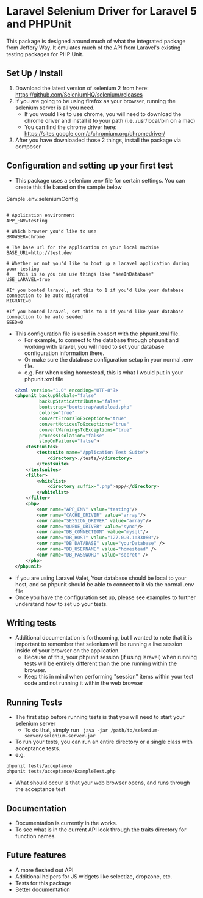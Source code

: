 # Laravel Selenium Driver for Laravel 5 and PHPUnit

This package is designed around much of what the integrated package from Jeffery Way.  It emulates much of the API from Laravel's existing testing packages for PHP Unit.


## Set Up / Install

1. Download the latest version of selenium 2 from here: https://github.com/SeleniumHQ/selenium/releases
2. If you are going to be using firefox as your browser, running the selenium server is all you need.
    * If you would like to use chrome, you will need to download the chrome driver and install it to your path (i.e. /usr/local/bin on a mac)
    * You can find the chrome driver here: https://sites.google.com/a/chromium.org/chromedriver/
3.  After you have downloaded those 2 things, install the package via composer


## Configuration and setting up your first test

 - This package uses a selenium .env file for certain settings.  You can create this file based on the sample below
 
Sample .env.seleniumConfig
```

# Application environment
APP_ENV=testing

# Which browser you'd like to use
BROWSER=chrome 

# The base url for the application on your local machine
BASE_URL=http://test.dev 

# Whether or not you'd like to boot up a laravel application during your testing
#   this is so you can use things like "seeInDatabase"
USE_LARAVEL=true

#If you booted laravel, set this to 1 if you'd like your database connection to be auto migrated
MIGRATE=0

#If you booted laravel, set this to 1 if you'd like your database connection to be auto seeded
SEED=0
```

 - This configuration file is used in consort with the phpunit.xml file.
     - For example, to connect to the database through phpunit and working with laravel, you will need to set your database configuration information there.
     - Or make sure the database configuration setup in your normal .env file.
     - e.g. For when using homestead, this is what I would put in your phpunit.xml file
          
 ```xml
    <?xml version="1.0" encoding="UTF-8"?>
    <phpunit backupGlobals="false"
             backupStaticAttributes="false"
             bootstrap="bootstrap/autoload.php"
             colors="true"
             convertErrorsToExceptions="true"
             convertNoticesToExceptions="true"
             convertWarningsToExceptions="true"
             processIsolation="false"
             stopOnFailure="false">
        <testsuites>
            <testsuite name="Application Test Suite">
                <directory>./tests/</directory>
            </testsuite>
        </testsuites>
        <filter>
            <whitelist>
                <directory suffix=".php">app/</directory>
            </whitelist>
        </filter>
        <php>
            <env name="APP_ENV" value="testing"/>
            <env name="CACHE_DRIVER" value="array"/>
            <env name="SESSION_DRIVER" value="array"/>
            <env name="QUEUE_DRIVER" value="sync"/>
            <env name="DB_CONNECTION" value="mysql"/>
            <env name="DB_HOST" value="127.0.0.1:33060"/>
            <env name="DB_DATABASE" value="yourDatabase" />
            <env name="DB_USERNAME" value="homestead" />
            <env name="DB_PASSWORD" value="secret" />
        </php>
    </phpunit>
 ```
 - If you are using Laravel Valet, Your database should be local to your host, and so phpunit should be able to connect to it via the normal .env file
 - Once you have the configuration set up, please see examples to further understand how to set up your tests.

## Writing tests

 - Additional documentation is forthcoming, but I wanted to note that it is important to remember that selenium will be running a live session inside of your browser on the application.
    - Because of this, your phpunit session (if using laravel) when running tests will be entirely different than the one running within the browser.
    - Keep this in mind when performing "session" items within your test code and not running it within the web browser

## Running Tests

 - The first step before running tests is that you will need to start your selenium server
   - To do that, simply run ``` java -jar /path/to/selenium-server/selenium-server.jar```
 - To run your tests, you can run an entire directory or a single class with acceptance tests.
 - e.g.
```
phpunit tests/acceptance
phpunit tests/acceptance/ExampleTest.php
```
 - What should occur is that your web browser opens, and runs through the acceptance test
 
## Documentation
 
 - Documentation is currently in the works.
 - To see what is in the current API look through the traits directory for function names.
 
 
## Future features
 - A more fleshed out API
 - Additional helpers for JS widgets like selectize, dropzone, etc.
 - Tests for this package
 - Better documentation
  
  